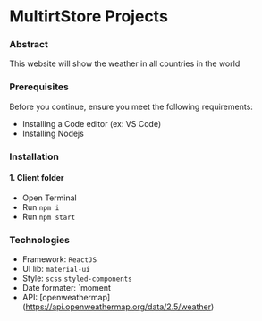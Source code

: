# MultirtStore Projects

### Abstract
This website will show the weather in all countries in the world

### Prerequisites
Before you continue, ensure you meet the following requirements:
- Installing a Code editor (ex: VS Code)
- Installing Nodejs

### Installation 
#### 1. Client folder
- Open Terminal
- Run `npm i`
- Run `npm start`

### Technologies
- Framework: `ReactJS`
- UI lib: `material-ui`
- Style: `scss` `styled-components`
- Date formater: `moment
- API: [openweathermap] (https://api.openweathermap.org/data/2.5/weather)
